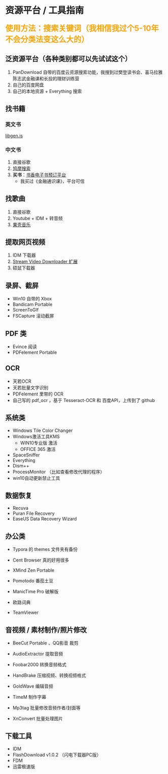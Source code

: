 # 资源平台 / 工具指南

<font color=orange size=5>**使用方法：搜索关键词（我相信我过个5-10年不会分类法变这么大的）**</font>

## 泛资源平台（各种类别都可以先试试这个）

1. PanDownload 自带的百度云资源搜索功能，我搜到过樊登读书会、喜马拉雅陈志武金融课和长投的理财训练营
2. 自己的百度网盘
3. 自己的本地资源 + Everything 搜索

## 找书籍

### 英文书

[libgen.is](http://libgen.is/)

### 中文书

1. 直接谷歌
2. [鸠摩搜索](https://www.jiumodiary.com/)
3. **买书**：[书香电子书预订平台](http://p.danaodong.cn/plugin.php?id=jingcai:index&p=addorder&mobile=no&from=1)
   + 我买过《金融通识课》，平台可信

## 找歌曲

1. 直接谷歌
2. Youtube + IDM + 转音频
3. [果壳音乐](https://music.ghpym.com/)

## 提取网页视频

1. IDM 下载器
2. [Stream Video Downloader 扩展](https://chrome.google.com/webstore/detail/stream-video-downloader/imkngaibigegepnlckfcbecjoilcjbhf)
3. 硕鼠下载器

## 录屏、截屏

+ Win10 自带的 Xbox
+ Bandicam Portable
+ ScreenToGIf
+ FSCapture 滚动截屏

## PDF 类

+ Evince 阅读
+ PDFelement Portable

## OCR 

+ 天若OCR
+ 天若批量文字识别
+ PDFelement 里带的 OCR
+ 自己写的 pdf_ocr ，基于 Tesseract-OCR 和 百度API，上传到了 github

## 系统类

+ Windows Tile Color Changer
+ Windows激活工具KMS
  + WIN10专业版 激活
  + OFFICE 365 激活
+ SpaceSniffer
+ Everything
+ Dism++
+ ProcessMonitor （比如查看修改代理的程序）
+ win10自动更新禁止工具

## 数据恢复

+ Recuva
+ Puran File Recovery
+ EaseUS Data Recovery Wizard

## 办公类

+ Typora 的 themes 文件夹有备份

+ Cent Browser 真的好用很多
+ XMind Zen Portable
+ Pomotodo 番茄土豆
+ ManicTime Pro 破解版
+ 欧路词典
+ TeamViewer

## 音视频 / 素材制作/照片修改

+ BeeCut Portable 、QQ影音 裁剪
+ AudioExtractor 提取音频
+ Foobar2000 转换音频格式
+ HandBrake 压缩视频、转换视频格式
+ GoldWave 编辑音频
+ TimeM 制作字幕



+ Mp3tag 批量修改音频作者/封面等
+ XnConvert 批量处理图片

## 下载工具

+ IDM
+ FlashDownload v1.0.2 （闪电下载器PC版）
+ FDM
+ 迅雷极速版